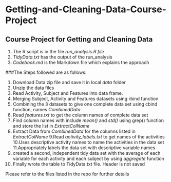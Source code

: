 # Getting-and-Cleaning-Data-Course-Project

## Course Project for Getting and Cleaning Data

1. The R script is in the file *run_analysis.R file*
2. *TidyData.txt*  has the output of the run_analysis
3. *Codebook.md* is the Markdown file which explains the approach 


###The Steps followed are as follows:

1. Download Data zip file and save it in local *data* folder
2. Unzip the data files
3. Read Activity, Subject and Features into data frame.
4. Merging Subject, Activity and Features datasets using rbind function
5. Combining the 3 datasets to give one complete data set using cbind function, names *CombinedData*
6. Read *features.txt* to get the column names of complete data set
7. Find column names with include *mean()* and *std()* using grep() function and store the list in *ExtractColName*
8. Extract Data from *CombinedData* for the columns listed in *ExtractColName*
9.Read *activity_labels.txt* to get names of the activities
10.Uses descriptive activity names to name the activities in the data set
11.Appropriately labels the data set with descriptive variable names
12. created a second, independent tidy data set with the average of each variable for each activity and each subject by using *aggregate* function
13. Finally wrote the table to TidyData.txt file. Header is not saved

Please refer to the files listed in the repo for further details

